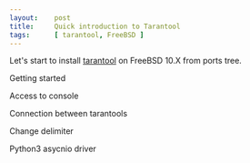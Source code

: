 ```yaml
---
layout:    post
title:     Quick introduction to Tarantool
tags:      [ tarantool, FreeBSD ]
---
```


Let's start to install [tarantool] on FreeBSD 10.X from ports tree.

<script type="text/javascript" src="https://asciinema.org/a/3ns6vx5sijzqk4jggvkbdgdgf.js" id="asciicast-3ns6vx5sijzqk4jggvkbdgdgf" async></script>

Getting started

<script type="text/javascript" src="https://asciinema.org/a/25723.js" id="asciicast-25723" async></script>

Access to console

<script type="text/javascript" src="https://asciinema.org/a/25724.js" id="asciicast-25724" async></script>

Connection between tarantools

<script type="text/javascript" src="https://asciinema.org/a/25725.js" id="asciicast-25725" async></script>

Change delimiter
<script type="text/javascript" src="https://asciinema.org/a/25727.js" id="asciicast-25727" async></script>

Python3 asycnio driver

<script type="text/javascript" src="https://asciinema.org/a/25733.js" id="asciicast-25733" async></script>

[tarantool]:        http://tarantool.org "The Tarantool project"
